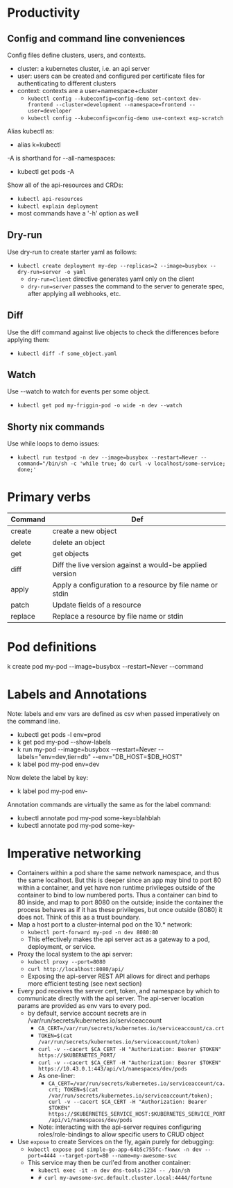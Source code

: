 
# Productivity

## Config and command line conveniences

Config files define clusters, users, and contexts.
* cluster: a kubernetes cluster, i.e. an api server
* user: users can be created and configured per certificate files for authenticating to different clusters
* context: contexts are a user+namespace+cluster
    * `kubectl config --kubeconfig=config-demo set-context dev-frontend --cluster=development --namespace=frontend --user=developer`
    * `kubectl config --kubeconfig=config-demo use-context exp-scratch`

Alias kubectl as:
* alias k=kubectl

-A is shorthand for --all-namespaces:
* kubectl get pods -A

Show all of the api-resources and CRDs:
* `kubectl api-resources`
* `kubectl explain deployment`
* most commands have a '-h' option as well

## Dry-run
Use dry-run to create starter yaml as follows:
* `kubectl create deployment my-dep --replicas=2 --image=busybox --dry-run=server -o yaml`
  * `dry-run=client` directive generates yaml only on the client
  * `dry-run=server` passes the command to the server to generate spec, after applying all webhooks, etc.

## Diff
Use the diff command against live objects to check the differences before applying them:
* `kubectl diff -f some_object.yaml`

## Watch
Use --watch to watch for events per some object.
* `kubectl get pod my-friggin-pod -o wide -n dev --watch`

## Shorty nix commands
Use while loops to demo issues:
* `kubectl run testpod -n dev --image=busybox --restart=Never --command="/bin/sh -c 'while true; do curl -v localhost/some-service; done;'`


# Primary verbs
| Command | Def |
| --- | --- |
| create | create a new object |
| delete | delete an object
| get | get objects |
| diff       |   Diff the live version against a would-be applied version  |
| apply      |   Apply a configuration to a resource by file name or stdin  |
| patch      |   Update fields of a resource  |
| replace    |   Replace a resource by file name or stdin  |


# Pod definitions
k create pod my-pod --image=busybox --restart=Never --command 



# Labels and Annotations
Note: labels and env vars are defined as csv when passed imperatively on the command line.

* kubectl get pods -l env=prod
* k get pod my-pod --show-labels
* k run my-pod --image=busybox --restart=Never --labels="env=dev,tier=db" --env="DB_HOST=$DB_HOST"
* k label pod my-pod env=dev

Now delete the label by key:
* k label pod my-pod env-

Annotation commands are virtually the same as for the label command:
* kubectl annotate pod my-pod some-key=blahblah
* kubectl annotate pod my-pod some-key-

# Imperative networking

* Containers within a pod share the same network namespace, and thus the same localhost.
But this is deeper since an app may bind to port 80 within a container, and yet have non runtime
privileges outside of the container to bind to low numbered ports. Thus a container can bind to 80
inside, and map to port 8080 on the outside; inside the container the process behaves as if it has these privileges, but once outside (8080) it does not. Think of this as a trust boundary.
* Map a host port to a cluster-internal pod on the 10.* network:
  * `kubectl port-forward my-pod -n dev 8080:80`
  * This effectively makes the api server act as a gateway to a pod, deployment, or service.
* Proxy the local system to the api server:
  * `kubectl proxy --port=8080`
  * `curl http://localhost:8080/api/`
  * Exposing the api-server REST API allows for direct and perhaps more efficient testing (see next section)
* Every pod receives the server cert, token, and namespace by which to communicate directly with
the api server. The api-server location params are provided as env vars to every pod.
  * by default, service account secrets are in /var/run/secrets/kubernetes.io/serviceaccount
    * `CA_CERT=/var/run/secrets/kubernetes.io/serviceaccount/ca.crt`
    * `TOKEN=$(cat /var/run/secrets/kubernetes.io/serviceaccount/token)`
    * `curl -v --cacert $CA_CERT -H "Authorization: Bearer $TOKEN" https://$KUBERNETES_PORT/`
    * `curl -v --cacert $CA_CERT -H "Authorization: Bearer $TOKEN" https://10.43.0.1:443/api/v1/namespaces/dev/pods`
    * As one-liner:
        * `CA_CERT=/var/run/secrets/kubernetes.io/serviceaccount/ca.crt; TOKEN=$(cat /var/run/secrets/kubernetes.io/serviceaccount/token); curl -v --cacert $CA_CERT -H "Authorization: Bearer $TOKEN" https://$KUBERNETES_SERVICE_HOST:$KUBERNETES_SERVICE_PORT/api/v1/namespaces/dev/pods`
    * Note: interacting with the api-server requires configuring roles/role-bindings to allow specific users to CRUD object
* Use `expose` to create Services on the fly, again purely for debugging:
  * `kubectl expose pod simple-go-app-64b5c755fc-fkwwx -n dev --port=4444 --target-port=80 --name=my-awesome-svc`
  * This service may then be curl'ed from another container:
    * `kubectl exec -it -n dev dns-tools-1234 -- /bin/sh`
    * `# curl my-awesome-svc.default.cluster.local:4444/fortune`





